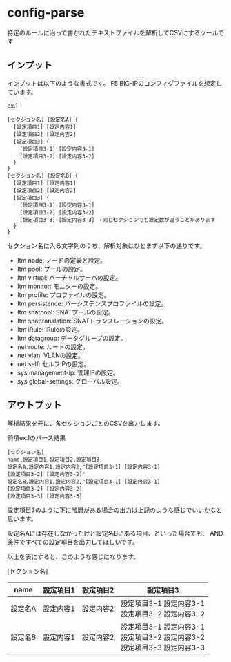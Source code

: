 # config-parse

特定のルールに沿って書かれたテキストファイルを解析してCSVにするツールです

## インプット

インプットは以下のような書式です。
F5 BIG-IPのコンフィグファイルを想定しています。

ex.1

```
[セクション名] [設定名A] {
  [設定項目1] [設定内容1]
  [設定項目2] [設定内容2]
  [設定項目3] {
    [設定項目3-1] [設定内容3-1]
    [設定項目3-2] [設定内容3-2]
  }
}
[セクション名] [設定名B] {
  [設定項目1] [設定内容1]
  [設定項目2] [設定内容2]
  [設定項目3] {
    [設定項目3-1] [設定内容3-1]
    [設定項目3-2] [設定内容3-2]
    [設定項目3-3] [設定内容3-3]　←同じセクションでも設定数が違うことがあります
  }
}
```

セクション名に入る文字列のうち、解析対象はひとまず以下の通りです。

- ltm node: ノードの定義と設定。
- ltm pool: プールの設定。
- ltm virtual: バーチャルサーバの設定。
- ltm monitor: モニターの設定。
- ltm profile: プロファイルの設定。
- ltm persistence: パーシステンスプロファイルの設定。
- ltm snatpool: SNATプールの設定。
- ltm snattranslation: SNATトランスレーションの設定。
- ltm iRule: iRuleの設定。
- ltm datagroup: データグループの設定。
- net route: ルートの設定。
- net vlan: VLANの設定。
- net self: セルフIPの設定。
- sys management-ip: 管理IPの設定。
- sys global-settings: グローバル設定。

## アウトプット

解析結果を元に、各セクションごとのCSVを出力します。

前項ex.1のパース結果

```
[セクション名]
name,設定項目1,設定項目2,設定項目3,
設定名A,設定内容1,設定内容2,"[設定項目3-1] [設定内容3-1]
[設定項目3-2] [設定内容3-2]"
設定名B,設定内容1,設定内容2,"[設定項目3-1] [設定内容3-1]
[設定項目3-2] [設定内容3-2]
[設定項目3-3] [設定内容3-3]
```

設定項目3のように下に階層がある場合の出力は上記のような感じでいいかなと思います。

設定名Aには存在しなかったけど設定名Bにある項目、といった場合でも、
AND条件ですべての設定項目を出力してほしいです。

以上を表にすると、このような感じになります。

[セクション名]

| name | 設定項目1 | 設定項目2 | 設定項目3 |
| --- | --- | --- | --- |
| 設定名A | 設定内容1 | 設定内容2 | 設定項目3-1 設定内容3-1<br>設定項目3-2 設定内容3-2 |
| 設定名B | 設定内容1 | 設定内容2 | 設定項目3-1 設定内容3-1<br>設定項目3-2 設定内容3-2<br>設定項目3-3 設定内容3-3 |
